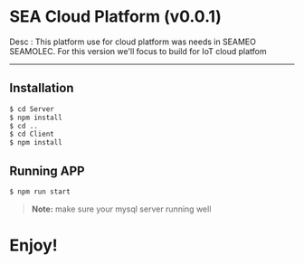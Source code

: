 <h1>SEA Cloud Platform (v0.0.1)</h1>

Desc : This platform use for cloud platform was needs in SEAMEO SEAMOLEC. For this version we'll focus to build for IoT cloud platfom

<hr>

## Installation
```sh
$ cd Server
$ npm install
$ cd ..
$ cd Client
$ npm install
```
## Running APP
```sh
$ npm run start 
```
> **Note:** make sure your mysql server running well

# Enjoy!